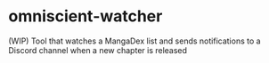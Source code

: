 # omniscient-watcher
(WIP) Tool that watches a MangaDex list and sends notifications to a Discord channel when a new chapter is released
